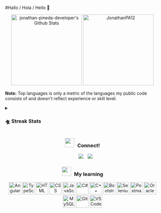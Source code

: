 #Hallo / Hola / Hello 👋
<!--
**jonathan-pineda-developer/jonathan-pineda-developer** is a ✨ _special_ ✨ repository because its `README.md` (this file) appears on your GitHub profile.

Here are some ideas to get you started:

- 🔭 I’m currently working on ...
- 🌱 I’m currently learning ...
- 👯 I’m looking to collaborate on ...
- 🤔 I’m looking for help with ...
- 💬 Ask me about ...
- 📫 How to reach me: ...
- 😄 Pronouns: ...
- ⚡ Fun fact: ...
-->
<!--[![GitHub stats](https://github-readme-stats.vercel.app/api?username=jonathan-pineda-developer)](https://github.com/jonathan-pineda-developer/github-readme-stats)-->

<!--[![Jonathan's github activity graph](https://github-readme-activity-graph.cyclic.app/graph?username=jonathan-pineda-developer&theme=github	)](https://github.com/JonathanPA12/github-readme-activity-graph) -->
<p align="center">
    <a href="https://github.com/jonathan-pineda-developer/github-readme-stats">
	    <img alt="jonathan-pineda-developer's Github Stats" src="https://github-readme-stats.vercel.app/api?username=jonathan-pineda-developer&show_icons=true&count_private=true&locale=en&theme=tokyonight&layout=compact" height="230px"/></a>
	  <img src="https://github-readme-stats.vercel.app/api/top-langs?username=jonathan-pineda-developer&langs_count=10&show_icons=true&locale=en&theme=tokyonight" alt="JonathanPA12" height="230px"/>
<br/>

  <b>Note:</b> Top languages is only a metric of the languages my public code consists of and doesn't reflect experience or skill level.
  </p>
<details><summary><h3> 🛸 Streak Stats</h3></summary>

----	

<p align="center"><img src="https://github-readme-streak-stats.herokuapp.com/?user=jonathan-pineda-developer&theme=tokyonight_duo" alt="jonathan-pineda-developer" /></p>

</details>
<h3 align="center" > <img src="https://media.giphy.com/media/iY8CRBdQXODJSCERIr/giphy.gif" width="30" height="30" style="margin-right: 10px;">Connect! </h3>

<p align="center">

 <div align="center"  class="icons-social" style="margin-left: 10px;">
        <a style="margin-left: 10px;"  target="_blank" href="https://www.linkedin.com/in/jonathan-pineda-developer">
			<img src="https://img.icons8.com/doodle/40/000000/linkedin--v2.png"></a>
        <a style="margin-left: 10px;" target="_blank" href="https://github.com/jonathan-pineda-developer">
		<img src="https://img.icons8.com/doodle/40/000000/github--v1.png"></a>
	 <!--
		<a style="margin-left: 10px;" target="_blank" href="https://stackoverflow.com/users/12053852/saurabh-chavan?tab=profile">
				<img src="https://img.icons8.com/external-tal-revivo-color-tal-revivo/40/000000/external-stack-overflow-is-a-question-and-answer-site-for-professional-logo-color-tal-revivo.png"></a>
	   <a style="margin-left: 10px;" target="_blank" href="https://dev.to/100rabhcsmc">
					<img src="https://img.icons8.com/external-sketchy-juicy-fish/0.6x/external-blog-online-services-sketchy-sketchy-juicy-fish.png"></a>
        <a style="margin-left: 10px;" target="_blank" href="https://instagram.com/100rabhch">
			<img src="https://img.icons8.com/doodle/40/000000/instagram-new--v2.png"></a>
		<a style="margin-left: 10px;" target="_blank" href="https://twitter.com/100rabhcsmc">
			<img src="https://img.icons8.com/doodle/1x/twitter-squared--v2.png" ></a>
		<a style="margin-left: 10px;" target="_blank" href="https://www.youtube.com/channel/UC-ZdNkKNHC6KguDqNFKO2Nw?view_as=subscriber">
				<img src="https://img.icons8.com/doodle/1x/youtube--v2.png" ></a>
		<a style="margin-left: 5px;" target="_blank" href="https://github.com/100rabhcsmc/Me.io/blob/master/01SaurabhChavanReactNativeResume.pdf">
					<img src="https://img.icons8.com/plasticine/0.5x/resume.png" ></a>
-->
      </div>
     </p>
<h3 align="center" > <img src="https://media.giphy.com/media/saZNbVFWB0L7RS0f5U/giphy-downsized-large.gif" width="30" height="30" style="margin-right: 10px;">My learning</h3>
<p align="center">
    <img src="https://img.icons8.com/color/48/000000/angularjs.png" alt="Angular" title="Angular" width="40" height="40"/>
    <img src="https://img.icons8.com/color/48/000000/typescript.png" alt="TypeScript" title="TypeScript" width="40" height="40"/>
    <img src="https://img.icons8.com/color/48/000000/html-5--v1.png" alt="HTML" title="HTML" width="40" height="40"/>
    <img src="https://img.icons8.com/color/48/000000/css3.png" alt="CSS" title="CSS" width="40" height="40"/>
    <img src="https://img.icons8.com/color/48/000000/javascript--v1.png" alt="JavaScript" title="JavaScript" width="40" height="40"/>
    <img src="https://img.icons8.com/color/48/000000/c-sharp-logo-2.png" alt="C#" title="C#" width="40" height="40"/>
    <img src="https://img.icons8.com/color/48/000000/c-plus-plus-logo.png" alt="C++" title="C++" width="40" height="40"/>
     <a href="#" title="Bootstrap"><img src="https://img.icons8.com/color/48/000000/bootstrap.png" alt="Bootstrap" width="40" height="40" onmouseover="this.style.transform='scale(1.2)'" onmouseout="this.style.transform='scale(1)'"/></a>
    <a href="#" title="Selenium"><img src="https://img.icons8.com/color/48/000000/selenium-test-automation.png" alt="Selenium" width="40" height="40" onmouseover="this.style.transform='scale(1.2)'" onmouseout="this.style.transform='scale(1)'"/></a>
    <a href="#" title="Postman"><img src="https://img.icons8.com/color/48/postman-api" alt="Postman" width="40" height="40" onmouseover="this.style.transform='scale(1.2)'" onmouseout="this.style.transform='scale(1)'"/></a>
    <a href="#" title="Oracle"><img src="https://img.icons8.com/color/48/000000/oracle-logo.png" alt="Oracle" width="40" height="40" onmouseover="this.style.transform='scale(1.2)'" onmouseout="this.style.transform='scale(1)'"/></a>
    <a href="#" title="MySQL"><img src="https://img.icons8.com/color/48/000000/mysql-logo.png" alt="MySQL" width="40" height="40" onmouseover="this.style.transform='scale(1.2)'" onmouseout="this.style.transform='scale(1)'"/></a>
    <a href="#" title="Git"><img src="https://img.icons8.com/color/48/000000/git.png" alt="Git" title="Git" width="40" height="40"onmouseover="this.style.transform='scale(1.2)'" onmouseout="this.style.transform='scale(1)'"/></a>
    <img src="https://img.icons8.com/color/48/000000/visual-studio-code-2019.png" alt="VSCode" title="VSCode" width="40" height="40"/>
    <!-- Agrega aquí los iconos de los lenguajes de programación que desees mostrar -->
</p>

